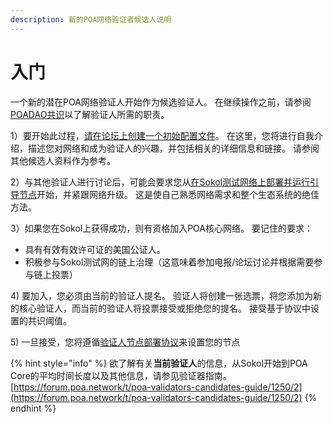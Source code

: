 ```yaml
---
description: 新的POA网络验证者候选人说明
---
```


# 入门

一个新的潜在POA网络验证人开始作为候选验证人。 在继续操作之前，请参阅[POADAO共识](../../features/poadao-consensus.md)以了解验证人所需的职责。 

1）要开始此过程，[请在论坛上创建一个初始配置文件](https://forum.poa.network/c/poa-core/notaries-intro)。 在这里，您将进行自我介绍，描述您对网络和成为验证人的兴趣，并包括相关的详细信息和链接。 请参阅其他候选人资料作为参考。 

2）与其他验证人进行讨论后，可能会要求您从[在Sokol测试网络上部署并运行引导节点](../bootnode-setup/)开始，并紧跟网络升级。 这是使自己熟悉网络需求和整个生态系统的绝佳方法。 

3）如果您在Sokol上获得成功，则有资格加入POA核心网络。 要记住的要求：

* 具有有效有效许可证的美国公证人。 
* 积极参与Sokol测试网的链上治理（这意味着参加电报/论坛讨论并根据需要参与链上投票）

4\) 要加入，您必须由当前的验证人提名。 验证人将创建一张选票，将您添加为新的核心验证人，而当前的验证人将投票接受或拒绝您的提名。 接受基于协议中设置的共识阈值。

5\) 一旦接受，您将遵循[验证人节点部署协议](../validator-node-setup/)来设置您的节点

{% hint style="info" %}
欲了解有关**当前验证人**的信息，从Sokol开始到POA Core的平均时间长度以及其他信息，请参见验证器指南。[https://forum.poa.network/t/poa-validators-candidates-guide/1250/2](https://forum.poa.network/t/poa-validators-candidates-guide/1250/2)
{% endhint %}



